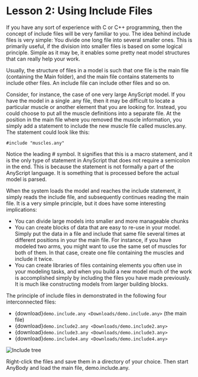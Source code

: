 # Lesson 2: Using Include Files

If you have any sort of experience with C or C++ programming, then the
concept of include files will be very familiar to you. The idea behind
include files is very simple: You divide one long file into several
smaller ones. This is primarily useful, if the division into smaller
files is based on some logical principle. Simple as it may be, it
enables some pretty neat model structures that can really help your
work.

Usually, the structure of files in a model is such that one file is the
main file (containing the Main folder), and the main file contains
statements to include other files. An include file can include other
files and so on.

Consider, for instance, the case of one very large AnyScript model. If
you have the model in a single .any file, then it may be difficult to
locate a particular muscle or another element that you are looking for.
Instead, you could choose to put all the muscle definitions into a
separate file. At the position in the main file where you removed the
muscle information, you simply add a statement to include the new muscle
file called muscles.any. The statement could look like this:

```AnyScriptDoc
#include "muscles.any"
```

Notice the leading # symbol. It signifies that this is a macro
statement, and it is the only type of statement in AnyScript that does
not require a semicolon in the end. This is because the statement is not
formally a part of the AnyScript language. It is something that is
processed before the actual model is parsed.

When the system loads the model and reaches the include statement, it
simply reads the include file, and subsequently continues reading the
main file. It is a very simple principle, but it does have some
interesting implications:

- You can divide large models into smaller and more manageable chunks
- You can create blocks of data that are easy to re-use in your model.
  Simply put the data in a file and include that same file several
  times at different positions in your the main file. For instance, if
  you have modeled two arms, you might want to use the same set of
  muscles for both of them. In that case, create one file containing
  the muscles and include it twice.
- You can create libraries of files containing elements you often use
  in your modeling tasks, and when you build a new model much of the
  work is accomplished simply by including the files you have made
  previously. It is much like constructing models from larger building
  blocks.

The principle of include files in demonstrated in the following four
interconnected files:

- {download}`demo.include.any <Downloads/demo.include.any>` (the main file)
- {download}`demo.include2.any <Downloads/demo.include2.any>`
- {download}`demo.include3.any <Downloads/demo.include3.any>`
- {download}`demo.include4.any <Downloads/demo.include4.any>`

![Include tree](_static/lesson2/image1.gif)

Right-click the files and save them in a directory of your choice. Then
start AnyBody and load the main file, demo.include.any.

